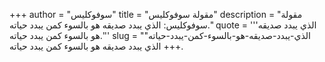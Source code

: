 +++
author = "سوفوكليس"
title = "مقولة سوفوكليس"
description = "مقولة سوفوكليس: الذي يبدد صديقه هو بالسوء كمن يبدد حياته."
quote = '''الذي يبدد صديقه هو بالسوء كمن يبدد حياته.''' 
slug = "الذي-يبدد-صديقه-هو-بالسوء-كمن-يبدد-حياته"
+++
الذي يبدد صديقه هو بالسوء كمن يبدد حياته.
